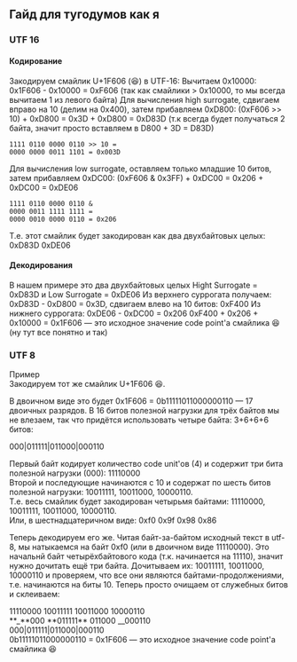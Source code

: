 ## Гайд для тугодумов как я
### UTF 16
#### Кодирование
Закодируем смайлик U+1F606 (😆) в UTF-16:
  Вычитаем 0x10000: 0x1F606 - 0x10000 = 0xF606 (так как смайлики > 0x10000, то мы всегда вычитаем 1 из левого байта)
  Для вычисления high surrogate, сдвигаем вправо на 10 (делим на 0x400), затем прибавляем 0xD800:
  (0xF606 >> 10) + 0xD800 = 0x3D + 0xD800 = 0xD83D (т.к всегда будет получаться 2 байта, значит просто вставляем в D800 + 3D = D83D)
```
1111 0110 0000 0110 >> 10 =
0000 0000 0011 1101 = 0x003D    
```
  Для вычисления low surrogate, оставляем только младшие 10 битов, затем прибавляем 0xDC00:
  (0xF606 & 0x3FF) + 0xDC00 = 0x206 + 0xDC00 = 0xDE06
```
1111 0110 0000 0110 &
0000 0011 1111 1111 =
0000 0010 0000 0110 = 0x206
```
Т.е. этот смайлик будет закодирован как два двухбайтовых целых: 0xD83D 0xDE06

#### Декодирования
В нашем примере это два двухбайтовых целых Hight Surrogate = 0xD83D и Low Surrogate = 0xDE06
  Из верхнего суррогата получаем: 0xD83D - 0xD800 = 0x3D, сдвигаем влево на 10 битов: 0xF400
  Из нижнего суррогата: 0xDE06 - 0xDC00 = 0x206
  0xF400 + 0x206 + 0x10000 = 0x1F606 — это исходное значение code point'а смайлика 😆
(ну тут все понятно и так)
### UTF 8
Пример  
Закодируем тот же смайлик U+1F606 😆.

В двоичном виде это будет 0x1F606 = 0b11111011000000110 — 17 двоичных разрядов. В 16 битов полезной нагрузки для трёх байтов мы не влезаем, так что придётся использовать четыре байта: 3+6+6+6 битов:

000|011111|011000|000110

Первый байт кодирует количество code unit'ов (4) и содержит три бита полезной нагрузки (000): 11110000  
Второй и последующие начинаются с 10 и содержат по шесть битов полезной нагрузки: 10011111, 10011000, 10000110.  
Т.е. весь смайлик будет закодирован четырьмя байтами: 11110000, 10011111, 10011000, 10000110.  
Или, в шестнадцатеричном виде: 0xf0 0x9f 0x98 0x86

Теперь декодируем его же. Читая байт-за-байтом исходный текст в utf-8, мы натыкаемся на байт 0xf0 (или в двоичном виде 11110000). Это начальнй байт четырёхбайтового кода (т.к. начинается на 11110), значит нужно дочитать ещё три байта. Дочитываем их: 10011111, 10011000, 10000110 и проверяем, что все они являются байтами-продолжениями, т.е. начинаются на биты 10. Теперь просто очищаем от служебных битов и склеиваем:

11110000 10011111 10011000 10000110  
\*\*\_\*\*000 \*\*011111\*\* 011000 \_\_000110  
000|011111|011000|000110  
0b11111011000000110 = 0x1F606 — это исходное значение code point'а смайлика 😆